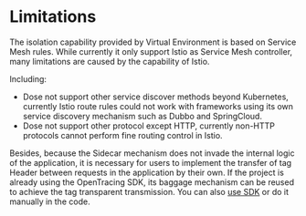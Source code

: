 # Limitations

The isolation capability provided by Virtual Environment is based on Service Mesh rules. While currently it only support Istio as Service Mesh controller, many limitations are caused by the capability of Istio.

Including:

- Dose not support other service discover methods beyond Kubernetes, currently Istio route rules could not work with frameworks using its own service discovery mechanism such as Dubbo and SpringCloud.
- Dose not support other protocol except HTTP, currently non-HTTP protocols cannot perform fine routing control in Istio.

Besides, because the Sidecar mechanism does not invade the internal logic of the application, it is necessary for users to implement the transfer of tag Header between requests in the application by their own. If the project is already using the OpenTracing SDK, its baggage mechanism can be reused to achieve the tag transparent transmission. You can also [use SDK](use-sdk.md) or do it manually in the code.
